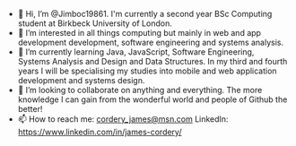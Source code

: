 - 👋 Hi, I’m @Jimboc19861. I'm currently a second year BSc Computing student at Birkbeck University of London.
- 👀 I’m interested in all things computing but mainly in web and app development development, software engineering and systems analysis.
- 🌱 I’m currently learning Java, JavaScript, Software Engineering, Systems Analysis and Design and Data Structures. In my third and fourth years
      I will be specialising my studies into mobile and web application development and systems design. 
- 💞️ I’m looking to collaborate on anything and everything. The more knowledge I can gain from the wonderful world and people of Github the better!
- 📫 How to reach me: cordery_james@msn.com
      LinkedIn: https://www.linkedin.com/in/james-cordery/

<!---
Jimboc19861/Jimboc19861 is a ✨ special ✨ repository because its `README.md` (this file) appears on your GitHub profile.
You can click the Preview link to take a look at your changes.
--->

